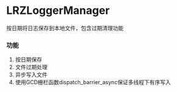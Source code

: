 # LRZLoggerManager
按日期将日志保存到本地文件，包含过期清理功能
### 功能
1. 按日期保存
2. 文件过期处理
3. 异步写入文件
4. 使用GCD栅栏函数dispatch_barrier_async保证多线程下有序写入
